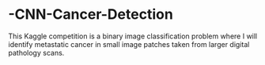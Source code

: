 # -CNN-Cancer-Detection
This Kaggle competition is a binary image classification problem where I will identify metastatic cancer in small image patches taken from larger digital pathology scans.
